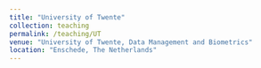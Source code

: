 ```yaml
---
title: "University of Twente"
collection: teaching
permalink: /teaching/UT
venue: "University of Twente, Data Management and Biometrics"
location: "Enschede, The Netherlands"
---
```

